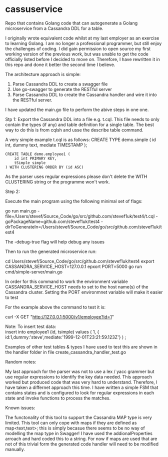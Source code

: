 # cassuservice
Repo that contains Golang code that can autogenerate a Golang microservice from a Cassandra DDL for a table.

I originally wrote equivalent code whilst at my last employer as an exercise to learning Golang. I am no longer a professional programmer, but still enjoy the challenges of coding. I did gain permission to open source my first working version of the previous  work, but was unable to get the code officially listed before I decided to move on. Therefore, I have rewritten it in this repo and done it better the second time I believe. 

The architecture approach is simple:

1. Parse Cassandra DDL to create a swagger file
2. Use go-swagger to generate the RESTful server
3. Parse Cassandra DDL to create the Cassandra handler and wire it into the RESTful server.

I have updated the main.go file to perform the abive steps in one one.

Stp 1: Export the Cassandra DDL into a file e.g. t.cql. This file needs to only contain the types (if any) and table definition for a single table. The best way to do this is from cqlsh and usse the describe table command.

A very simple example t.cql is as follows:
    CREATE TYPE demo.simple (
           id int,
           dummy text,
           mediate TIMESTAMP
        );
    
    CREATE TABLE demo.employee1 (
        id int PRIMARY KEY,
        tSimple simple
    ) WITH CLUSTERING ORDER BY (id ASC)

As the parser uses regular expressions please don't delete the WITH CLUSTERING string or the programme won't work.

Step 2:

Execute the main program using the following minimal set of flags:

go run main.go -file=/Users/stevef/Source_Code/go/src/github.com/stevef1uk/test4/t.cql -goPackageName=github.com/stevef1uk/test4 -dirToGenerateIn=/Users/stevef/Source_Code/go/src/github.com/stevef1uk/test4

The -debug-true flag will help debug any issues

Then to run the generated microservice run:

cd Users/stevef/Source_Code/go/src/github.com/stevef1uk/test4
export CASSANDRA_SERVICE_HOST=127.0.0.1
epxort PORT=5000
go run cmd/simple-server/main.go 

In order for this command to work the environment variable CASSANDRA_SERVICE_HOST needs to set to the host name(s) of the Cassandra cluster. 
Setting the PORT environmnet variable will make it easier to test 

For the example above the command to test it is:

curl -X GET "http://127.0.0.1:5000/v1/employee?id=1"

Note: To insert test data: 	
insert into employee1 (id, tsimple) values ( 1, { id:1,dummy:'steve',mediate:'1999-12-01T23:21:59.123Z'} ) ;

Examples of other test tables & types I have used to test this are shown in the handler folder in file create_cassandra_handler_test.go

Random notes:

My last approach for the parser was not to use a lex / yacc grammer but use regular expressions to identify the key data needed. This approach worked but produced code that was very hard to understand. Therefore, I have taken a differnet approach this time. I have written a simple FSM that contains states and is configured to look for regular expressions in each state and invoke functions to process the matches.

Known issues:

The functonality of this tool to support the Cassandra MAP type is very limited. This tool can only cope with maps if they are defined as map<text,text>; this is simply becasue there seems to be no way of modelling the map type in Swagger! I have used the addionalProperties arroach and hard coded this to a string. For now if maps are used that are not of this trivial form the generated code handler will need to be modified manually.

